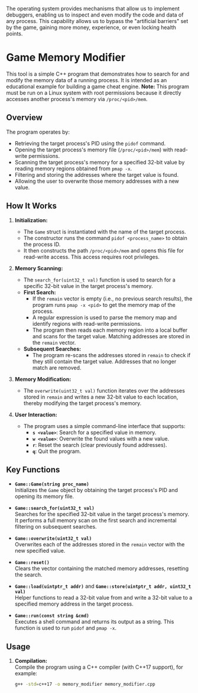 The operating system provides mechanisms that allow us to implement debuggers, enabling us to inspect and even modify the code and data of any process. This capability allows us to bypass the "artificial barriers" set by the game, gaining more money, experience, or even locking health points.

# Game Memory Modifier

This tool is a simple C++ program that demonstrates how to search for and modify the memory data of a running process. It is intended as an educational example for building a game cheat engine. **Note:** This program must be run on a Linux system with root permissions because it directly accesses another process's memory via `/proc/<pid>/mem`.

## Overview

The program operates by:
- Retrieving the target process's PID using the `pidof` command.
- Opening the target process's memory file (`/proc/<pid>/mem`) with read-write permissions.
- Scanning the target process's memory for a specified 32-bit value by reading memory regions obtained from `pmap -x`.
- Filtering and storing the addresses where the target value is found.
- Allowing the user to overwrite those memory addresses with a new value.

## How It Works

1. **Initialization:**
   - The `Game` struct is instantiated with the name of the target process.
   - The constructor runs the command `pidof <process_name>` to obtain the process ID.
   - It then constructs the path `/proc/<pid>/mem` and opens this file for read-write access. This access requires root privileges.

2. **Memory Scanning:**
   - The `search_for(uint32_t val)` function is used to search for a specific 32-bit value in the target process's memory.
   - **First Search:**
     - If the `remain` vector is empty (i.e., no previous search results), the program runs `pmap -x <pid>` to get the memory map of the process.
     - A regular expression is used to parse the memory map and identify regions with read-write permissions.
     - The program then reads each memory region into a local buffer and scans for the target value. Matching addresses are stored in the `remain` vector.
   - **Subsequent Searches:**
     - The program re-scans the addresses stored in `remain` to check if they still contain the target value. Addresses that no longer match are removed.

3. **Memory Modification:**
   - The `overwrite(uint32_t val)` function iterates over the addresses stored in `remain` and writes a new 32-bit value to each location, thereby modifying the target process's memory.

4. **User Interaction:**
   - The program uses a simple command-line interface that supports:
     - **`s <value>`**: Search for a specified value in memory.
     - **`w <value>`**: Overwrite the found values with a new value.
     - **`r`**: Reset the search (clear previously found addresses).
     - **`q`**: Quit the program.

## Key Functions

- **`Game::Game(string proc_name)`**  
  Initializes the `Game` object by obtaining the target process's PID and opening its memory file.

- **`Game::search_for(uint32_t val)`**  
  Searches for the specified 32-bit value in the target process's memory. It performs a full memory scan on the first search and incremental filtering on subsequent searches.

- **`Game::overwrite(uint32_t val)`**  
  Overwrites each of the addresses stored in the `remain` vector with the new specified value.

- **`Game::reset()`**  
  Clears the vector containing the matched memory addresses, resetting the search.

- **`Game::load(uintptr_t addr)`** and **`Game::store(uintptr_t addr, uint32_t val)`**  
  Helper functions to read a 32-bit value from and write a 32-bit value to a specified memory address in the target process.

- **`Game::run(const string &cmd)`**  
  Executes a shell command and returns its output as a string. This function is used to run `pidof` and `pmap -x`.

## Usage

1. **Compilation:**  
   Compile the program using a C++ compiler (with C++17 support), for example:
   ```bash
   g++ -std=c++17 -o memory_modifier memory_modifier.cpp
